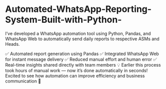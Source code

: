 # Automated-WhatsApp-Reporting-System-Built-with-Python-
I’ve developed a WhatsApp automation tool using Python, Pandas, and WhatsApp Web to automatically send daily reports to respective ASMs and Heads.

✅ Automated report generation using Pandas
✅ Integrated WhatsApp Web for instant message delivery
✅ Reduced manual effort and human error
✅ Real-time insights shared directly with team members
💡 Earlier this process took hours of manual work — now it’s done automatically in seconds!
 Excited to see how automation can improve efficiency and business communication 🔄

